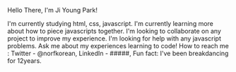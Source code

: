 Hello There, I'm Ji Young Park! 

I'm currently studying html, css, javascript.
I'm currently learning more about how to piece javascripts together.
I'm looking to collaborate on any project to improve my experience.
I'm looking for help with any javascript problems.
Ask me about my experiences learning to code!
How to reach me : Twitter - @norfkorean, LinkedIn - #####, 
Fun fact: I've been breakdancing for 12years.
